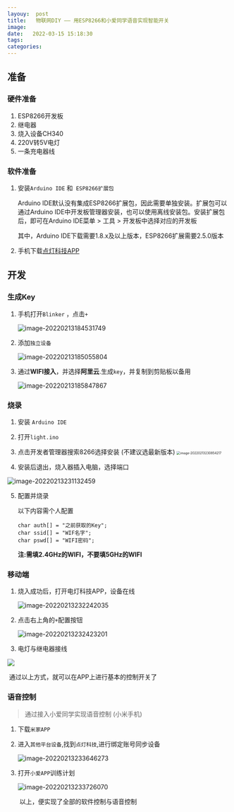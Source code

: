 ```yaml
---
layouy:  post
title:   物联网DIY —— 用ESP8266和小爱同学语音实现智能开关
image:
date:   2022-03-15 15:18:30
tags: 	
categories: 
---
```


## 准备

### 硬件准备

1. ESP8266开发板
2. 继电器
3. 烧入设备CH340
4. 220V转5V电灯
5. 一条充电器线

### 软件准备

1. 安装`Arduino IDE` 和` ESP8266扩展包`

   Arduino IDE默认没有集成ESP8266扩展包，因此需要单独安装。扩展包可以通过Arduino IDE中开发板管理器安装，也可以使用离线安装包。安装扩展包后，即可在Arduino IDE菜单 > 工具 > 开发板中选择对应的开发板

   其中，Arduino IDE下载需要1.8.x及以上版本，ESP8266扩展需要2.5.0版本

2. 手机下载[点灯科技APP](diandeng.tech/home) 

## 开发

### 生成Key

1. 手机打开`Blinker` ，点击`+`

   ![image-20220213184531749](https://raw.githubusercontent.com/SeasonTong/ImageHosting/main/img/image-20220213184531749.png)

2. 添加`独立设备`

   ![image-20220213185055804](https://raw.githubusercontent.com/SeasonTong/ImageHosting/main/img/image-20220213185055804.png)

3. 通过**WIFI接入**，并选择**阿里云**.生成`key`，并复制到剪贴板以备用

   ![image-20220213185847867](https://raw.githubusercontent.com/SeasonTong/ImageHosting/main/img/image-20220213185847867.png)

   
   
   

### 烧录

1. 安装 `Arduino IDE`

2. 打开`light.ino`

3. 点击开发者管理器搜索8266选择安装 (不建议选最新版本)
	<img src="https://raw.githubusercontent.com/SeasonTong/ImageHosting/main/img/image-20220213230854217.png" alt="image-20220213230854217" style="zoom:50%;" />
	
4. 安装后退出，烧入器插入电脑，选择端口

  ![image-20220213231132459](https://raw.githubusercontent.com/SeasonTong/ImageHosting/main/img/image-20220213231132459.png)

  5. 配置并烧录

     以下内容需个人配置

     ```
     char auth[] = "之前获取的Key"; 
     char ssid[] = "WIF名字";
     char pswd[] = "WIFI密码";
     ```

     **注:需填2.4GHz的WIFI，不要填5GHz的WIFI**

  ### 移动端

  1. 烧入成功后，打开电灯科技APP，设备在线

     ![image-20220213232242035](https://raw.githubusercontent.com/SeasonTong/ImageHosting/main/img/image-20220213232242035.png)

  2. 点击右上角的`+`配置按钮

     ![image-20220213232423201](https://raw.githubusercontent.com/SeasonTong/ImageHosting/main/img/image-20220213232423201.png)

  3. 电灯与继电器接线

![](https://raw.githubusercontent.com/SeasonTong/ImageHosting/main/img/image-20220213232725102.png)

​			通过以上方式，就可以在APP上进行基本的控制开关了

### 语音控制

> 通过接入小爱同学实现语音控制 (小米手机)

1. 下载`米家APP`

2. 进入`其他平台设备`,找到`点灯科技`,进行绑定账号同步设备

   ![image-20220213233646273](https://raw.githubusercontent.com/SeasonTong/ImageHosting/main/img/image-20220213233646273.png)

3. 打开`小爱APP`训练计划

   ![image-20220213233726070](https://raw.githubusercontent.com/SeasonTong/ImageHosting/main/img/image-20220213233726070.png)

   ​		以上，便实现了全部的软件控制与语音控制